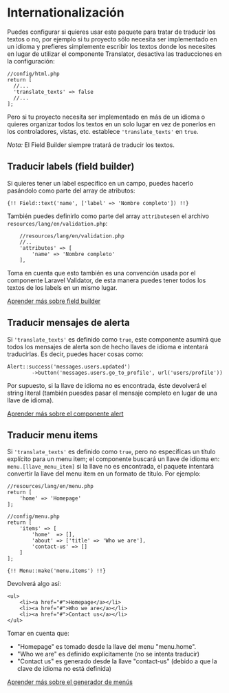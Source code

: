 # Internationalización

Puedes configurar si quieres usar este paquete para tratar de traducir los textos o no, por ejemplo si tu proyecto sólo necesita ser implementado en un idioma y prefieres simplemente escribir los textos donde los necesites en lugar de utilizar el componente Translator, desactiva las traducciones en la configuración:

```
//config/html.php
return [
  //...
  'translate_texts' => false
  //...
];
```

Pero si tu proyecto necesita ser implementado en más de un idioma o quieres organizar todos los textos en un solo lugar en vez de ponerlos en los controladores, vistas, etc. establece `'translate_texts'` en `true`.

*Nota:* El Field Builder siempre tratará de traducir los textos.

## Traducir labels (field builder)

Si quieres tener un label específico en un campo, puedes hacerlo pasándolo como parte del array de atributos:
 
 `{!! Field::text('name', ['label' => 'Nombre completo']) !!}`
 
También puedes definirlo como parte del array `attributes`en el archivo `resources/lang/en/validation.php`:
 
 ```
     //resources/lang/en/validation.php
     //..
     'attributes' => [
         'name' => 'Nombre completo'
     ],
```

Toma en cuenta que esto también es una convención usada por el componente Laravel Validator, de esta manera puedes tener todos los textos de los labels en un mismo lugar.  

[Aprender más sobre field builder](field-builder.md)

## Traducir mensajes de alerta

Si `'translate_texts'` es definido como `true`, este componente asumirá que todos los mensajes de alerta son de hecho llaves de idioma e intentará traducirlas. Es decir, puedes hacer cosas como:

```
Alert::success('messages.users.updated')
		->button('messages.users.go_to_profile', url('users/profile'))
```

Por supuesto, si la llave de idioma no es encontrada, éste devolverá el string literal (también puesdes pasar el mensaje completo en lugar de una llave de idioma).

[Aprender más sobre el componente alert](alert-messages.md)

## Traducir menu items

Si `'translate_texts'` es definido como `true`, pero no específicas un título explícito para un menu item; el componente buscará un llave de idioma en: `menu.[llave_menu_item]` si la llave no es encontrada, el paquete intentará convertir la llave del menu item en un formato de título. Por ejemplo:

```
//resources/lang/en/menu.php
return [
    'home' => 'Homepage'
];
```

```
//config/menu.php
return [
    'items' => [
        'home'  => [],
        'about' => ['title' => 'Who we are'],
        'contact-us' => []
    ]
];
```

`{!! Menu::make('menu.items') !!}`

Devolverá algo así:

```
<ul>
    <li><a href="#">Homepage</a></li>
    <li><a href="#">Who we are</a></li>
    <li><a href="#">Contact us</a></li>
</ul>
```

Tomar en cuenta que:
 
* "Homepage" es tomado desde la llave del menu "menu.home".
* "Who we are" es definido explícitamente (no se intenta traducir)
* "Contact us" es generado desde la llave "contact-us" (debido a que la clave de idioma no está definida)

[Aprender más sobre el generador de menús](menu-generator.md)